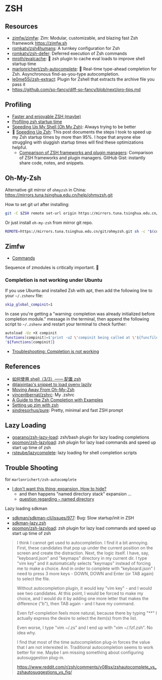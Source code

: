 # ZSH

## Resources

- [zimfw/zimfw](https://github.com/zimfw/zimfw): Zim: Modular, customizable, and
  blazing fast Zsh framework <https://zimfw.sh>
- [romkatv/zsh4humans](https://github.com/romkatv/zsh4humans): A turnkey configuration for Zsh
- [romkatv/zsh-defer](https://github.com/romkatv/zsh-defer): Deferred execution of Zsh commands
- [mroth/evalcache](https://github.com/mroth/evalcache): 🐣 zsh plugin to cache eval loads to improve shell startup time
- [marlonrichert/zsh-autocomplete](https://github.com/marlonrichert/zsh-autocomplete): 🤖 Real-time type-ahead completion for Zsh. Asynchronous find-as-you-type autocompletion.
- [le0me55i/zsh-extract](https://github.com/le0me55i/zsh-extract): Plugin for Zshell that extracts the archive file you pass it
- https://github.com/so-fancy/diff-so-fancy/blob/next/pro-tips.md

## Profiling

- [Faster and enjoyable ZSH (maybe)](https://htr3n.github.io/2018/07/faster-zsh/)
- [Profiling zsh startup time](https://stevenvanbael.com/profiling-zsh-startup)
- [Speeding Up My Shell (Oh My Zsh)](https://blog.mattclemente.com/2020/06/26/oh-my-zsh-slow-to-load/#it's-probably-nvm): Always trying to be better
- 🌟 [Speeding Up Zsh](https://www.joshyin.cc/blog/speeding-up-zsh): This post documents the steps I took to speed up my Zsh startup times by more than 95%. I hope that anyone else struggling with sluggish startup times will find these optimizations helpful.
  - [Comparison of ZSH frameworks and plugin managers](https://gist.github.com/laggardkernel/4a4c4986ccdcaf47b91e8227f9868ded): Comparison of ZSH frameworks and plugin managers. GitHub Gist: instantly share code, notes, and snippets.

## Oh-My-Zsh

Alternative git mirror of `ohmyzsh` in China:
<https://mirrors.tuna.tsinghua.edu.cn/help/ohmyzsh.git>

How to set git url after installing:

```sh
git -C $ZSH remote set-url origin https://mirrors.tuna.tsinghua.edu.cn/git/ohmyzsh.git
```

Or just install `oh-my-zsh` from mirror git repo.

```sh
REMOTE=https://mirrors.tuna.tsinghua.edu.cn/git/ohmyzsh.git sh -c "$(curl -fsSL https://raw.githubusercontent.com/ohmyzsh/ohmyzsh/master/tools/install.sh)"
```

## Zimfw

- [Commands](https://zimfw.sh/docs/commands/)

Sequence of zmodules is critically important. 🥹

### Completion is not working under Ubuntu

If you use Ubuntu and installed Zsh with apt, then add the following line to your `~/.zshenv` file:

```sh
skip_global_compinit=1
```

In case you're getting a "warning: completion was already initialized before completion module." message in the terminal, then append the following script to `~/.zshenv` and restart your terminal to check further:

```sh
autoload -Uz +X compinit
functions[compinit]=$'print -u2 \'compinit being called at \'${funcfiletrace[1]}
'${functions[compinit]}
```

- [Troubleshooting: Completion is not working](https://github.com/zimfw/zimfw/wiki/Troubleshooting#completion-is-not-working)

## References

- [如何使用 shell（3/3）—— 配置 zsh](https://a-wing.top/shell/2021/05/10/zsh-config)
- [@laixintao's snippet to load pyenv lazily](https://github.com/laixintao/myrc/blob/8d85f27a2f20504d3095cd017895c69bf5575440/.zshrc#L77)
- [Moving Away From Oh-My-Zsh](https://ianyepan.github.io/posts/moving-away-from-ohmyzsh/)
- [vincentbernat/zshrc](https://github.com/vincentbernat/zshrc): My .zshrc
- [A Guide to the Zsh Completion with Examples](https://thevaluable.dev/zsh-completion-guide-examples/)
- [Setting up zim with zsh](https://jade.fyi/blog/zsh-zim-setup/)
- [sindresorhus/pure](https://github.com/sindresorhus/pure): Pretty, minimal and fast ZSH prompt

## Lazy Loading

- [goarano/zsh-lazy-load](https://github.com/goarano/zsh-lazy-load): zsh/bash plugin for lazy loading completions
- [qoomon/zsh-lazyload](https://github.com/qoomon/zsh-lazyload): zsh plugin for lazy load commands and speed up start up time of zsh
- [rsteube/lazycomplete](https://github.com/rsteube/lazycomplete): lazy loading for shell completion scripts

## Trouble Shooting

for `marlonrichert/zsh-autocomplete`

- [I don't want this thing: expansion, How to hide?](https://github.com/marlonrichert/zsh-autocomplete/issues/759)
  - and then happens "named directory stack" expansion ...
  - [question regarding `~` named directory](https://github.com/marlonrichert/zsh-autocomplete/discussions/529)

Lazy loading sdkman

- [sdkman/sdkman-cli/issues/977](https://github.com/sdkman/sdkman-cli/issues/977): Bug: Slow startup/init in ZSH
- [sdkman-lazy.zsh](https://gist.github.com/Amar1729/294c6e310b191405bf8fceb72e96b399)
- [qoomon/zsh-lazyload](https://github.com/qoomon/zsh-lazyload): zsh plugin for lazy load commands and speed up start up time of zsh

> I think I cannot get used to autocompletion. I find it a bit annoying. First,
> these candidates that pop up under the current position on the screen and
> create the distraction. Next, the logic itself. I have, say, "keyboard.json"
> and "keymaps" directory in my current dir. I type "vim key<TAB>" and it
> automatically selects "keymaps" instead of forcing me to make a choice. And in
> order to complete with "keyboard.json" I need to press 3 more keys - DOWN,
> DOWN and Enter (or TAB again) to select the file.
>
> Without autocompletion plugin, it would key "vim key<TAB>" - and I would see
> two candidates. At this point, I would be forced to make my choice, and I
> would do it by adding one more letter that makes the difference ("b"), then
> TAB again - and I have my command.
>
> Even fzf-completion feels more natural, because there by typing "\*\*<TAB>" I
> actually express the desire to select the item(s) from the list.
>
> Even worse, I type "vim ~/.zs<TAB>" and I end up with "vim ~/.fzf.zsh". No
> idea why.
>
> I find that most of the time autocompletion plug-in forces the value that I am
> not interested in. Traditional autocompletion seems to work better for me.
> Maybe I am missing something about configuring autosuggestion plug-in.
>
> https://www.reddit.com/r/zsh/comments/v08lsx/zshautocomplete_vs_zshautosuggestions_vs_fig/
